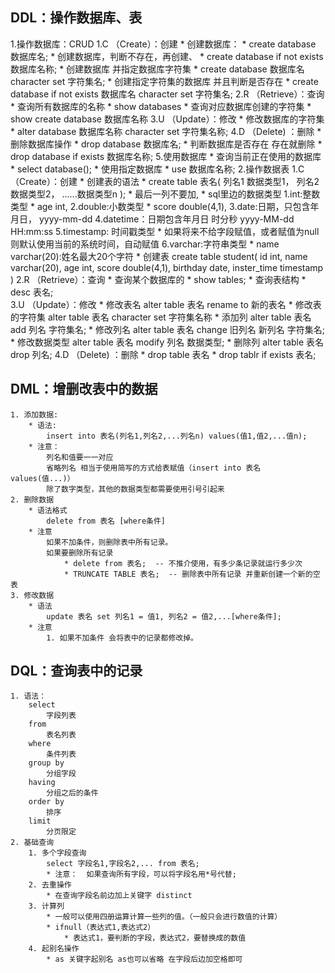 ## DDL：操作数据库、表
 1.操作数据库：CRUD
    1.C （Create）：创建
        * 创建数据库：
            * create database 数据库名;
        * 创建数据库，判断不存在，再创建、
            * create database if not exists 数据库名称;
        * 创建数据库 并指定数据库字符集
            * create database 数据库名 character set 字符集名;
        * 创建指定字符集的数据库 并且判断是否存在
            * create database if not exists 数据库名 character set 字符集名;
    2.R （Retrieve）：查询
        * 查询所有数据库的名称
            * show databases
        * 查询对应数据库创建的字符集
            * show create database 数据库名称
    3.U （Update）：修改
        * 修改数据库的字符集
            * alter database 数据库名称 character set 字符集名称;
    4.D （Delete) ：删除
        * 删除数据库操作
            * drop database 数据库名;
        * 判断数据库是否存在 存在就删除
            * drop database if exists 数据库名称;
    5.使用数据库
        * 查询当前正在使用的数据库
            * select database();
        * 使用指定数据库
            * use 数据库名称;
 2.操作数据表
    1.C （Create）：创建
        * 创建表的语法
            * create table 表名(
                列名1 数据类型1，
                列名2 数据类型2，
                ......数据类型n
                );
                * 最后一列不要加,
                * sql里边的数据类型
                    1.int:整数类型
                        * age int,
                    2.double:小数类型
                        * score double(4,1),
                    3.date:日期，只包含年月日， yyyy-mm-dd
                    4.datetime：日期包含年月日  时分秒  yyyy-MM-dd HH:mm:ss
                    5.timestamp: 时间戳类型
                        * 如果将来不给字段赋值，或者赋值为null 则默认使用当前的系统时间，自动赋值
                    6.varchar:字符串类型
                        * name varchar(20):姓名最大20个字符
        * 创建表
            create table student(
                id int,
                name varchar(20),
                age int,
                score double(4,1),
                birthday date,
                inster_time timestamp
            )
    2.R （Retrieve）：查询
        * 查询某个数据库的
            * show tables;
        * 查询表结构
            * desc 表名;      
    3.U （Update）：修改
        * 修改表名
            alter table 表名 rename to 新的表名
        * 修改表的字符集
            alter table 表名 character set 字符集名称
        * 添加列
            alter table 表名 add 列名 字符集名;
        * 修改列名
            alter table 表名 change 旧列名 新列名 字符集名;
        * 修改数据类型
            alter table 表名 modify 列名 数据类型;
        * 删除列
            alter table 表名 drop 列名;
    4.D （Delete) ：删除
        * drop table 表名
        * drop tablr if exists 表名;



## DML：增删改表中的数据
    1. 添加数据:
        * 语法:
            insert into 表名(列名1,列名2,...列名n) values(值1,值2,...值n);
        * 注意：
            列名和值要一一对应
            省略列名 相当于使用简写的方式给表赋值（insert into 表名 values(值...)）
            除了数字类型，其他的数据类型都需要使用引号引起来
    2. 删除数据
        * 语法格式
            delete from 表名 [where条件]
        * 注意
            如果不加条件，则删除表中所有记录。
            如果要删除所有记录
                * delete from 表名;  -- 不推介使用，有多少条记录就运行多少次
                * TRUNCATE TABLE 表名;  -- 删除表中所有记录 并重新创建一个新的空表
    3. 修改数据
        * 语法
            update 表名 set 列名1 = 值1, 列名2 = 值2,...[where条件];
        * 注意
            1. 如果不加条件 会将表中的记录都修改掉。


## DQL：查询表中的记录
    1. 语法：
        select
            字段列表
        from 
            表名列表
        where
            条件列表
        group by
            分组字段
        having
            分组之后的条件
        order by
            排序
        limit
            分页限定
    2. 基础查询
        1. 多个字段查询
            select 字段名1,字段名2,... from 表名;
            * 注意：  如果查询所有字段，可以将字段名用*号代替;
        2. 去重操作
            * 在查询字段名前边加上关键字 distinct
        3. 计算列
            * 一般可以使用四册运算计算一些列的值。（一般只会进行数值的计算）
            * ifnull（表达式1,表达式2）
                * 表达式1，要判断的字段，表达式2，要替换成的数值
        4. 起别名操作
            * as 关键字起别名 as也可以省略 在字段后边加空格即可


















